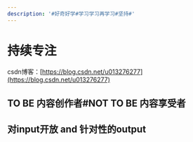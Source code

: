 ```yaml
---
description: '#好奇好学#学习学习再学习#坚持#'
---
```


# 持续专注

csdn博客：[https://blog.csdn.net/u013276277](https://blog.csdn.net/u013276277)

## TO BE 内容创作者\#NOT TO BE 内容享受者

## 对input开放 and 针对性的output

